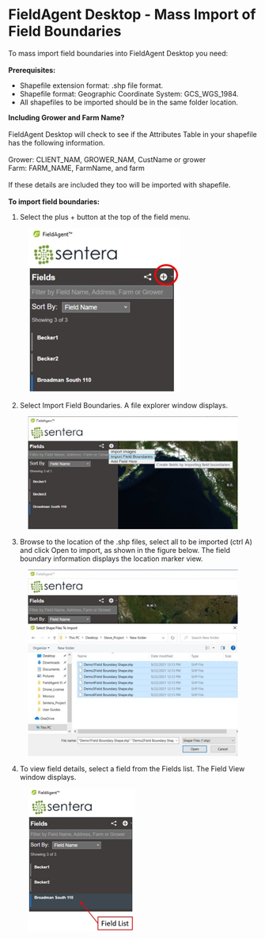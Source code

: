 # FieldAgent Desktop - Mass Import of Field Boundaries

To mass import field boundaries into FieldAgent Desktop you need:\
\
**Prerequisites:**

* Shapefile extension format: .shp file format.
* Shapefile format: Geographic Coordinate System: GCS\_WGS\_1984.
* All shapefiles to be imported should be in the same folder location.

**Including Grower and Farm Name?**\
\
FieldAgent Desktop will check to see if the Attributes Table in your shapefile has the following information.\
\
Grower: CLIENT\_NAM, GROWER\_NAM, CustName or grower\
Farm: FARM\_NAME, FarmName, and farm\
\
If these details are included they too will be imported with shapefile.\
\
**To import field boundaries:**

1. Select the plus + button at the top of the field menu.&#x20;

<div align="left"><figure><img src="../../.gitbook/assets/massupload1.jpg" alt=""><figcaption></figcaption></figure></div>

2. Select Import Field Boundaries. A file explorer window displays.

<div align="left"><figure><img src="../../.gitbook/assets/massupload2.jpg" alt=""><figcaption></figcaption></figure></div>

3. Browse to the location of the .shp files, select all to be imported (ctrl A) and click Open to import, as shown in the figure below. The field boundary information displays the location marker view.&#x20;

<div align="left"><figure><img src="../../.gitbook/assets/massupload3.jpg" alt=""><figcaption></figcaption></figure></div>

4. To view field details, select a field from the Fields list. The Field View window displays.

<div align="left"><figure><img src="../../.gitbook/assets/massupload4.jpg" alt=""><figcaption></figcaption></figure></div>
